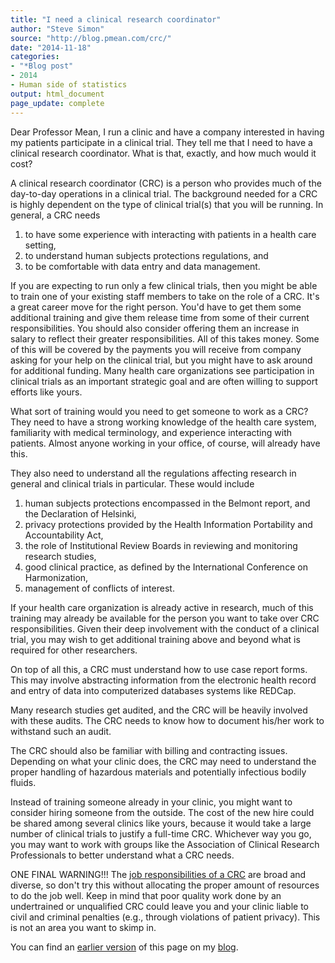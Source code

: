```yaml
---
title: "I need a clinical research coordinator"
author: "Steve Simon"
source: "http://blog.pmean.com/crc/"
date: "2014-11-18"
categories:
- "*Blog post"
- 2014 
- Human side of statistics
output: html_document
page_update: complete
---
```


Dear Professor Mean, I run a clinic and have a company interested in
having my patients participate in a clinical trial. They tell me that I
need to have a clinical research coordinator. What is that, exactly, and
how much would it cost?

<!---More--->

A clinical research coordinator (CRC) is a person who provides much of
the day-to-day operations in a clinical trial. The background needed for
a CRC is highly dependent on the type of clinical trial(s) that you will
be running. In general, a CRC needs

1.  to have some experience with interacting with patients in a health
    care setting,
2.  to understand human subjects protections regulations, and
3.  to be comfortable with data entry and data management.

If you are expecting to run only a few clinical trials, then you might
be able to train one of your existing staff members to take on the role
of a CRC. It's a great career move for the right person. You'd have to
get them some additional training and give them release time from some
of their current responsibilities. You should also consider offering
them an increase in salary to reflect their greater responsibilities.
All of this takes money. Some of this will be covered by the payments
you will receive from company asking for your help on the clinical
trial, but you might have to ask around for additional funding. Many
health care organizations see participation in clinical trials as an
important strategic goal and are often willing to support efforts like
yours.

What sort of training would you need to get someone to work as a CRC?
They need to have a strong working knowledge of the health care system,
familiarity with medical terminology, and experience interacting with
patients. Almost anyone working in your office, of course, will already
have this.

They also need to understand all the regulations affecting research in
general and clinical trials in particular. These would include

1.  human subjects protections encompassed in the Belmont report, and
    the Declaration of Helsinki,
2.  privacy protections provided by the Health Information Portability
    and Accountability Act,
3.  the role of Institutional Review Boards in reviewing and monitoring
    research studies,
4.  good clinical practice, as defined by the International Conference
    on Harmonization,
5.  management of conflicts of interest.

If your health care organization is already active in research, much of
this training may already be available for the person you want to take
over CRC responsibilities. Given their deep involvement with the conduct
of a clinical trial, you may wish to get additional training above and
beyond what is required for other researchers.

On top of all this, a CRC must understand how to use case report forms.
This may involve abstracting information from the electronic health
record and entry of data into computerized databases systems like
REDCap.

Many research studies get audited, and the CRC will be heavily involved
with these audits. The CRC needs to know how to document his/her work to
withstand such an audit.

The CRC should also be familiar with billing and contracting issues.
Depending on what your clinic does, the CRC may need to understand the
proper handling of hazardous materials and potentially infectious bodily
fluids.

Instead of training someone already in your clinic, you might want to
consider hiring someone from the outside. The cost of the new hire could
be shared among several clinics like yours, because it would take a
large number of clinical trials to justify a full-time CRC. Whichever
way you go, you may want to work with groups like the Association of
Clinical Research Professionals to better understand what a CRC needs.

ONE FINAL WARNING!!! The [job responsibilities of a
CRC](https://research.wustl.edu/Resources/Roles/Pages/CRC.aspx) are
broad and diverse, so don't try this without allocating the proper
amount of resources to do the job well. Keep in mind that poor quality
work done by an undertrained or unqualified CRC could leave you and your
clinic liable to civil and criminal penalties (e.g., through violations
of patient privacy). This is not an area you want to skimp in.

You can find an [earlier version][sim1] of this page on my [blog][sim2].

[sim1]: http://blog.pmean.com/crc/
[sim2]: http://blog.pmean.com
